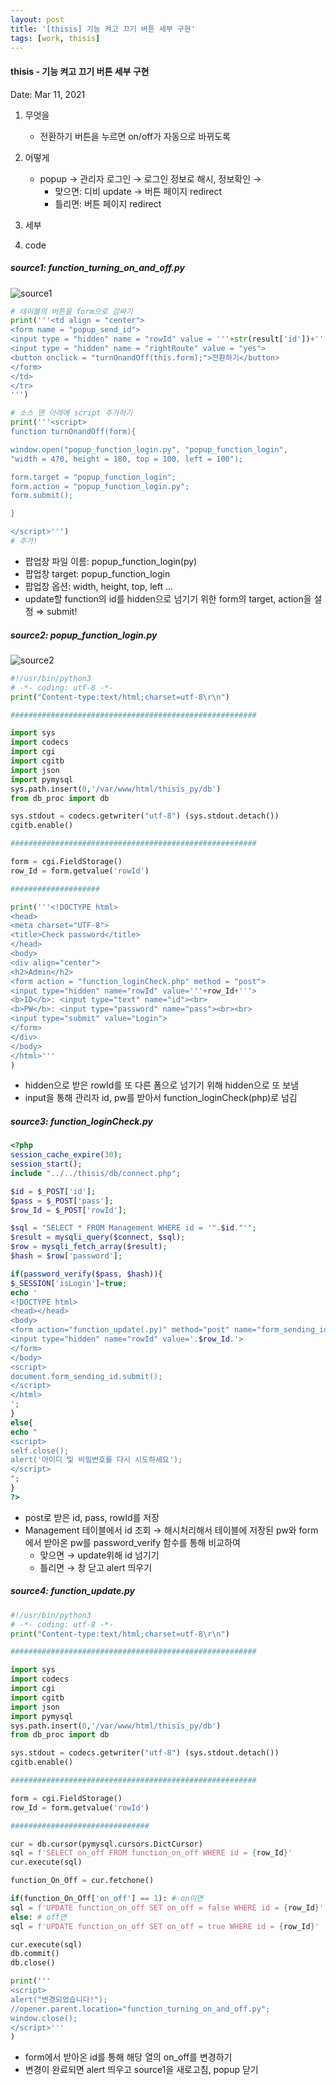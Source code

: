 ```yaml
---
layout: post
title: '[thisis] 기능 켜고 끄기 버튼 세부 구현'
tags: [work, thisis]
---
```


#### thisis - 기능 켜고 끄기 버튼 세부 구현

Date: Mar 11, 2021

1. 무엇을

   - 전환하기 버튼을 누르면 on/off가 자동으로 바뀌도록

2. 어떻게

   - popup → 관리자 로그인 → 로그인 정보로 해시, 정보확인 →
     - 맞으면: 디비 update → 버튼 페이지 redirect
     - 틀리면: 버튼 페이지 redirect

3. 세부

4. code

##### source1: function_turning_on_and_off.py

![source1](https://user-images.githubusercontent.com/58647487/115884194-9871c600-a489-11eb-8575-0a1ad8b3faa9.png)

```python
# 테이블의 버튼을 form으로 감싸기
print('''<td align = "center">
<form name = "popup_send_id">
<input type = "hidden" name = "rowId" value = '''+str(result['id'])+'''>
<input type = "hidden" name = "rightRoute" value = "yes">
<button onclick = "turnOnandOff(this.form);">전환하기</button>
</form>
</td>
</tr>
''')

# 소스 맨 아래에 script 추가하기
print('''<script>
function turnOnandOff(form){

window.open("popup_function_login.py", "popup_function_login",
"width = 470, height = 180, top = 100, left = 100");

form.target = "popup_function_login";
form.action = "popup_function_login.py";
form.submit();

}

</script>''')
# 추가!
```

- 팝업창 파일 이름: popup_function_login(py)
- 팝업창 target: popup_function_login
- 팝업창 옵션: width, height, top, left ...
- update할 function의 id를 hidden으로 넘기기 위한 form의 target, action을 설정
  ⇒ submit!

##### source2: popup_function_login.py

![source2](https://user-images.githubusercontent.com/58647487/115884202-99a2f300-a489-11eb-9aed-fce5256100a1.png)

```python
#!/usr/bin/python3
# -*- coding: utf-8 -*-
print("Content-type:text/html;charset=utf-8\r\n")

#######################################################

import sys
import codecs
import cgi
import cgitb
import json
import pymysql
sys.path.insert(0,'/var/www/html/thisis_py/db')
from db_proc import db

sys.stdout = codecs.getwriter("utf-8") (sys.stdout.detach())
cgitb.enable()

#######################################################

form = cgi.FieldStorage()
row_Id = form.getvalue('rowId')

####################

print('''<!DOCTYPE html>
<head>
<meta charset="UTF-8">
<title>Check password</title>
</head>
<body>
<div align="center">
<h2>Admin</h2>
<form action = "function_loginCheck.php" method = "post">
<input type="hidden" name="rowId" value='''+row_Id+'''>
<b>ID</b>: <input type="text" name="id"><br>
<b>PW</b>: <input type="password" name="pass"><br><br>
<input type="submit" value="Login">
</form>
</div>
</body>
</html>'''
)
```

- hidden으로 받은 rowId를 또 다른 폼으로 넘기기 위해 hidden으로 또 보냄
- input을 통해 관리자 id, pw를 받아서 function_loginCheck(php)로 넘김

##### source3: function_loginCheck.py

```php
<?php
session_cache_expire(30);
session_start();
include "../../thisis/db/connect.php";

$id = $_POST['id'];
$pass = $_POST['pass'];
$row_Id = $_POST['rowId'];

$sql = "SELECT * FROM Management WHERE id = '".$id."'";
$result = mysqli_query($connect, $sql);
$row = mysqli_fetch_array($result);
$hash = $row['password'];

if(password_verify($pass, $hash)){
$_SESSION['isLogin']=true;
echo '
<!DOCTYPE html>
<head></head>
<body>
<form action="function_update(.py)" method="post" name="form_sending_id">
<input type="hidden" name="rowId" value='.$row_Id.'>
</form>
</body>
<script>
document.form_sending_id.submit();
</script>
</html>
';
}
else{
echo "
<script>
self.close();
alert('아이디 및 비밀번호를 다시 시도하세요');
</script>
";
}
?>
```

- post로 받은 id, pass, rowId를 저장
- Management 테이블에서 id 조회 → 해시처리해서 테이블에 저장된 pw와 form에서 받아온 pw를 password_verify 함수를 통해 비교하여
  - 맞으면 → update위해 id 넘기기
  - 틀리면 → 창 닫고 alert 띄우기

##### source4: function_update.py

```python
#!/usr/bin/python3
# -*- coding: utf-8 -*-
print("Content-type:text/html;charset=utf-8\r\n")

#######################################################

import sys
import codecs
import cgi
import cgitb
import json
import pymysql
sys.path.insert(0,'/var/www/html/thisis_py/db')
from db_proc import db

sys.stdout = codecs.getwriter("utf-8") (sys.stdout.detach())
cgitb.enable()

#######################################################

form = cgi.FieldStorage()
row_Id = form.getvalue('rowId')

###############################

cur = db.cursor(pymysql.cursors.DictCursor)
sql = f'SELECT on_off FROM function_on_off WHERE id = {row_Id}'
cur.execute(sql)

function_On_Off = cur.fetchone()

if(function_On_Off['on_off'] == 1): # on이면
sql = f'UPDATE function_on_off SET on_off = false WHERE id = {row_Id}'
else: # off면
sql = f'UPDATE function_on_off SET on_off = true WHERE id = {row_Id}'

cur.execute(sql)
db.commit()
db.close()

print('''
<script>
alert("변경되었습니다!");
//opener.parent.location="function_turning_on_and_off.py";
window.close();
</script>'''
)
```

- form에서 받아온 id를 통해 해당 열의 on_off를 변경하기
- 변경이 완료되면 alert 띄우고 source1을 새로고침, popup 닫기
